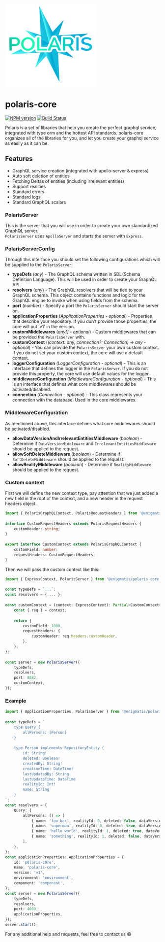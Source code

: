 ![Polaris-logo](static/img/polariscoolsm.png)

# polaris-core

[![NPM version](https://img.shields.io/npm/v/@enigmatis/polaris-core.svg?style=flat-square)](https://www.npmjs.com/package/@enigmatis/polaris-core)
[![Build Status](https://travis-ci.com/Enigmatis/polaris-core.svg?branch=master)](https://travis-ci.com/Enigmatis/polaris-core)

Polaris is a set of libraries that help you create the perfect graphql service, integrated with type orm and the hottest API standards.
polaris-core organizes all of the libraries for you, and let you create your graphql service as easily as it can be.

## Features

-   GraphQL service creation (integrated with apollo-server & express)
-   Auto soft deletion of entities
-   Fetching Deltas of entities (including irrelevant entities)
-   Support realities
-   Standard errors
-   Standard logs
-   Standard GraphQL scalars

### PolarisServer

This is the server that you will use in order to create your own standardized GraphQL server.\
`PolarisServer` uses `ApolloServer` and starts the server with `Express`.

### PolarisServerConfig

Through this interface you should set the following configurations which will be supplied to the `PolarisServer`:

-   **typeDefs** (_any_) - The GraphQL schema written in SDL (Schema Definition Language).
    This will be used in order to create your GraphQL API.
-   **resolvers** (_any_) - The GraphQL resolvers that will be tied to your GraphQL schema.
    This object contains functions and logic for the GraphQL engine to invoke when using fields from the schema.
-   **port** (_number_) - Specify a port the `PolarisServer` should start the server on.
-   **applicationProperties** (_ApplicationProperties - optional_) - Properties that describe your repository.
    If you don't provide those properties, the core will put 'v1' in the version.
-   **customMiddlewares** (_any[] - optional_) - Custom middlewares that can be provided the `PolarisServer` with.
-   **customContext** (_(context: any, connection?: Connection) => any - optional_) - You can provide the `PolarisServer` your own custom context.
    If you do not set your custom context, the core will use a default context.
-   **loggerConfiguration** (_LoggerConfiguration - optional_) - This is an interface that defines the logger in the `PolarisServer`.
    If you do not provide this property, the core will use default values for the logger.
-   **middlewareConfiguration** (_MiddlewareConfiguration - optional_) - This is an interface that defines what core middlewares should be activated/disabled.
-   **connection** (_Connection - optional_) - This class represents your connection with the database. Used in the core middlewares.

### MiddlewareConfiguration

As mentioned above, this interface defines what core middlewares should be activated/disabled.

-   **allowDataVersionAndIrrelevantEntitiesMiddleware** (_boolean_) - Determine if `DataVersionMiddleware` and `IrrelevantEntitiesMiddleware` should be applied to the request.
-   **allowSoftDeleteMiddleware** (_boolean_) - Determine if `SoftDeleteMiddleware` should be applied to the request.
-   **allowRealityMiddleware** (_boolean_) - Determine if `RealityMiddleware` should be applied to the request.

### Custom context

First we will define the new context type, pay attention that we just added a new field in the root of the context,
and a new header in the request headers object.

```typescript
import { PolarisGraphQLContext, PolarisRequestHeaders } from '@enigmatis/polaris-core';

interface CustomRequestHeaders extends PolarisRequestHeaders {
    customHeader: string;
}

export interface CustomContext extends PolarisGraphQLContext {
    customField: number;
    requestHeaders: CustomRequestHeaders;
}
```

Then we will pass the custom context like this:

```typescript
import { ExpressContext, PolarisServer } from '@enigmatis/polaris-core';

const typeDefs = `...`;
const resolvers = { ... };

const customContext = (context: ExpressContext): Partial<CustomContext> => {
    const { req } = context;

    return {
        customField: 1000,
        requestHeaders: {
            customHeader: req.headers.customHeader,
        },
    };
};

const server = new PolarisServer({
    typeDefs,
    resolvers,
    port: 8082,
    customContext,
});
```

### Example

```typescript
import { ApplicationProperties, PolarisServer } from '@enigmatis/polaris-core';

const typeDefs = `
    type Query {
        allPersons: [Person]
    }

    type Person implements RepositoryEntity {
        id: String!
        deleted: Boolean!
        createdBy: String!
        creationTime: DateTime!
        lastUpdatedBy: String
        lastUpdateTime: DateTime
        realityId: Int!
        name: String
    }
`;
const resolvers = {
    Query: {
        allPersons: () => [
            { name: 'foo bar', realityId: 0, deleted: false, dataVersion: 2 },
            { name: 'superman', realityId: 0, deleted: true, dataVersion: 3 },
            { name: 'hello world', realityId: 1, deleted: true, dataVersion: 3 },
            { name: 'something', realityId: 1, deleted: false, dataVersion: 4 },
        ],
    },
};
const applicationProperties: ApplicationProperties = {
    id: 'p0laris-c0re',
    name: 'polaris-core',
    version: 'v1',
    environment: 'environment',
    component: 'component',
};
const server = new PolarisServer({
    typeDefs,
    resolvers,
    port: 4000,
    applicationProperties,
});
server.start();
```

For any additional help and requests, feel free to contact us :smile:
